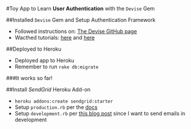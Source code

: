 #Toy App to Learn **User Authentication** with the `Devise` Gem

##Installed `Devise` Gem and Setup Authentication Framework
* Followed instructions on: [The Devise GitHub page](https://github.com/plataformatec/devise)
* Wacthed tutorials: [here](https://www.youtube.com/watch?v=qY5HccvIuS4) and [here](https://www.youtube.com/watch?v=3zvyeEYXT78)

##Deployed to Heroku
* Deployed app to Heroku
* Remember to run `rake db:migrate`

###It works so far!

##Install _SendGrid_ Heroku Add-on
* `heroku addons:create sendgrid:starter`
* Setup `production.rb` per the [docs](https://devcenter.heroku.com/articles/sendgrid#ruby-rails)
* Setup `development.rb` per [this blog post](https://howilearnedrails.wordpress.com/2014/02/25/setting-up-email-in-a-rails-4-app-with-action-mailer-in-development-and-sendgrid-in-production-using-heroku/comment-page-1/) since I want to send emails in development
